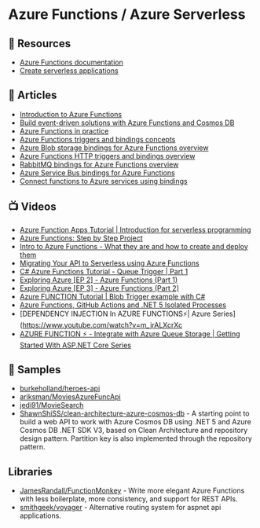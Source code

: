 
# Azure Functions / Azure Serverless

## 📘 Resources
- [Azure Functions documentation](https://docs.microsoft.com/en-us/azure/azure-functions/)
- [Create serverless applications](https://docs.microsoft.com/en-us/learn/paths/create-serverless-applications/)

## 📕 Articles
- [Introduction to Azure Functions](https://docs.microsoft.com/en-us/azure/azure-functions/functions-overview)
- [Build event-driven solutions with Azure Functions and Cosmos DB](https://www.youtube.com/watch?v=8WMjRIw6QzQ)
- [Azure Functions in practice](https://www.troyhunt.com/azure-functions-in-practice/)
- [Azure Functions triggers and bindings concepts](https://docs.microsoft.com/en-us/azure/azure-functions/functions-triggers-bindings)
- [Azure Blob storage bindings for Azure Functions overview](https://docs.microsoft.com/en-us/azure/azure-functions/functions-bindings-storage-blob)
- [Azure Functions HTTP triggers and bindings overview](https://docs.microsoft.com/en-us/azure/azure-functions/functions-bindings-http-webhook)
- [RabbitMQ bindings for Azure Functions overview](https://docs.microsoft.com/en-us/azure/azure-functions/functions-bindings-rabbitmq)
- [Azure Service Bus bindings for Azure Functions](https://docs.microsoft.com/en-us/azure/azure-functions/functions-bindings-service-bus)
- [Connect functions to Azure services using bindings](https://docs.microsoft.com/en-us/azure/azure-functions/add-bindings-existing-function)
## 📺 Videos
- [Azure Function Apps Tutorial | Introduction for serverless programming](https://www.youtube.com/watch?v=Vxf-rOEO1q4)
- [Azure Functions: Step by Step Project](https://www.youtube.com/watch?v=Ft34VWPpiA4)
- [Intro to Azure Functions - What they are and how to create and deploy them](https://www.youtube.com/watch?v=zIfxkub7CLY)
- [Migrating Your API to Serverless using Azure Functions](https://www.youtube.com/watch?v=89WXgaY-NqY)
- [C# Azure Functions Tutorial - Queue Trigger | Part 1](https://www.youtube.com/watch?v=tZf1zR07yfw)
- [Exploring Azure [EP 2] - Azure Functions (Part 1)](https://www.youtube.com/watch?v=a4e1eh6MoSU)
- [Exploring Azure [EP 3] - Azure Functions (Part 2)](https://www.youtube.com/watch?v=njJN3MfU218)
- [Azure FUNCTION Tutorial | Blob Trigger example with C#](https://www.youtube.com/watch?v=zQP9TBGEoDE)
- [Azure Functions, GitHub Actions and .NET 5 Isolated Processes](https://www.youtube.com/watch?v=ZEV9MSqOsts)
- [DEPENDENCY INJECTION In AZURE FUNCTIONS⚡| Azure Series](https://www.youtube.com/watch?v=m_jrALXcrXc
- [AZURE FUNCTION ⚡ - Integrate with Azure Queue Storage | Getting Started With ASP.NET Core Series](https://www.youtube.com/watch?v=27OUTVdK2_0)
## 🚀 Samples
- [burkeholland/heroes-api](https://github.com/burkeholland/heroes-api)
- [ariksman/MoviesAzureFuncApi](https://github.com/ariksman/MoviesAzureFuncApi)
- [jedi91/MovieSearch](https://github.com/jedi91/MovieSearch)
- [ShawnShiSS/clean-architecture-azure-cosmos-db](https://github.com/ShawnShiSS/clean-architecture-azure-cosmos-db) - A starting point to build a web API to work with Azure Cosmos DB using .NET 5 and Azure Cosmos DB .NET SDK V3, based on Clean Architecture and repository design pattern. Partition key is also implemented through the repository pattern.

## Libraries
- [JamesRandall/FunctionMonkey](https://github.com/JamesRandall/FunctionMonkey) - Write more elegant Azure Functions with less boilerplate, more consistency, and support for REST APIs.
- [smithgeek/voyager](https://github.com/smithgeek/voyager) - Alternative routing system for aspnet api applications.
